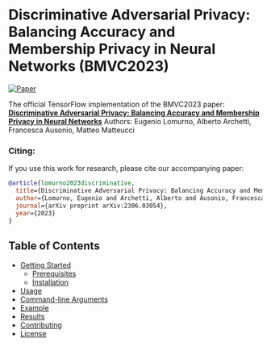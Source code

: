 # Discriminative Adversarial Privacy: Balancing Accuracy and Membership Privacy in Neural Networks (BMVC2023)

[![Paper](https://img.shields.io/badge/arXiv-Paper-<COLOR>.svg)](https://arxiv.org/abs/2306.03054)

The official TensorFlow implementation of the BMVC2023 paper: [**Discriminative Adversarial Privacy: Balancing Accuracy and Membership Privacy in Neural Networks**](https://arxiv.org/abs/2306.03054)
Authors: Eugenio Lomurno, Alberto Archetti, Francesca Ausonio, Matteo Matteucci

### Citing:
If you use this work for research, please cite our accompanying paper:
```bibtex
@article{lomurno2023discriminative,
  title={Discriminative Adversarial Privacy: Balancing Accuracy and Membership Privacy in Neural Networks},
  author={Lomurno, Eugenio and Archetti, Alberto and Ausonio, Francesca and Matteucci, Matteo},
  journal={arXiv preprint arXiv:2306.03054},
  year={2023}
}
```

## Table of Contents

- [Getting Started](#getting-started)
  - [Prerequisites](#prerequisites)
  - [Installation](#installation)
- [Usage](#usage)
- [Command-line Arguments](#command-line-arguments)
- [Example](#example)
- [Results](#results)
- [Contributing](#contributing)
- [License](#license)
